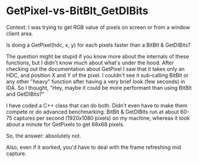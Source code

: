 # GetPixel-vs-BitBlt_GetDIBits
Context: I was trying to get RGB value of pixels on screen or from a window client area.

Is doing a GetPixel(hdc, x, y) for each pixels faster than a BitBlt &amp; GetDIBits?

The question might be stupid if you know more about the internals of these functions, but I didn't know much about what's under the hood.
After checking out the documentation about GetPixel I saw that it takes only an HDC, and position X and Y of the pixel.
I couldn't see it sub-calling BitBlt or any other "heavy" function after having a very brief look (few seconds) in IDA.
So I thought, "Hey, maybe it could be more performant than using BitBlt and GetDIBits?"

I have coded a C++ class that can do both.
Didn't even have to make them compete or do advanced benchmarking:
BitBlt & GetDIBits run at about 60-75 captures per second (1920x1080 pixels) on my machine, whereas it took about a minute for GetPixels to get 68x68 pixels.

So, the answer: absolutely not.

Also, even if it worked, you'd have to deal with the frame refreshing mid capture.
